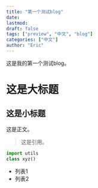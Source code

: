 ```yaml
---
title: "第一个测试blog"
date: 
lastmod: 
draft: false
tags: ["preview", "中文", "blog"]
categories: ["中文"]
author: "Eric"
---
```


这是我的第一个测试blog。

# 这是大标题

## 这是小标题

这是正文。

> 这是引用。

```python
import utils
class xyz()
```

- 列表1
- 列表2

